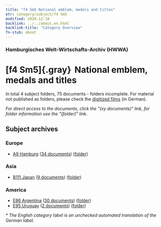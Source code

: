 ```yaml
---
title: "f4 Sm5 National emblem, medals and titles"
etr: category/subject/f4 Sm5
modified: 2020-12-18
backlink: ../../about.en.html
backlink-title: "Category Overview"
fn-stub: about
---
```


### Hamburgisches Welt-Wirtschafts-Archiv (HWWA)
# [f4 Sm5]{.gray}&#8201; National emblem, medals and titles&#160; 





In total 4 subject folders, 75 documents - folders incomplete.
For material not published as folders, please check the [digitized films](/film/h1_sh) (in German).

_For direct access to the documents, click the "(xy documents)" link, for folder information use the "(folder)" link._

## Subject archives



### Europe

- [A9 Hamburg](../../../geo/about.en.html#A9) (<a href="https://dfg-viewer.de/show/?tx_dlf[id]=https://pm20.zbw.eu/mets/sh/1409xx/140905/1443xx/144362/public.mets.en.xml" target="_blank">34 documents</a>) ([folder](http://purl.org/pressemappe20/folder/sh/140905,144362))

### Asia

- [B111 Japan](../../../geo/about.en.html#B111) (<a href="https://dfg-viewer.de/show/?tx_dlf[id]=https://pm20.zbw.eu/mets/sh/1412xx/141272/1443xx/144362/public.mets.en.xml" target="_blank">9 documents</a>) ([folder](http://purl.org/pressemappe20/folder/sh/141272,144362))

### America

- [E86 Argentina](../../../geo/about.en.html#E86) (<a href="https://dfg-viewer.de/show/?tx_dlf[id]=https://pm20.zbw.eu/mets/sh/1416xx/141692/1443xx/144362/public.mets.en.xml" target="_blank">30 documents</a>) ([folder](http://purl.org/pressemappe20/folder/sh/141692,144362))
- [E95 Uruguay](../../../geo/about.en.html#E95) (<a href="https://dfg-viewer.de/show/?tx_dlf[id]=https://pm20.zbw.eu/mets/sh/1416xx/141695/1443xx/144362/public.mets.en.xml" target="_blank">2 documents</a>) ([folder](http://purl.org/pressemappe20/folder/sh/141695,144362))


_* The English category label is an unchecked automated translation of the German label._

